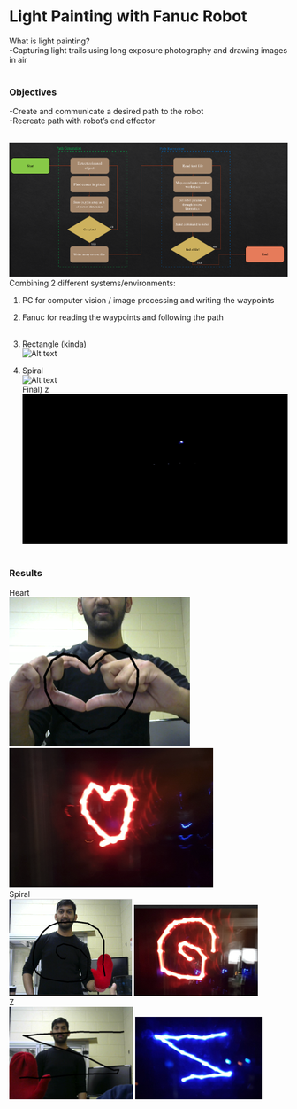# Light Painting with Fanuc Robot<br />

What is light painting?<br />
-Capturing light trails using long exposure photography and drawing images in air<br /><br />

### Objectives<br />
-Create and communicate a desired path to the robot<br />
-Recreate path with robot’s end effector<br /><br />

![Alt text](/img/flow.png "Process Flow")<br />
Combining 2 different systems/environments:<br />
1) PC for computer vision / image processing and writing the waypoints<br />
2) Fanuc for reading the waypoints and following the path<br /><br />

1) Rectangle (kinda)<br />![Alt text](/img/image-proc.gif "Image Processing")<br />
2) Spiral <br />![Alt text](/img/robot.gif "Tracking the Waypoints")<br />
Final) z<br />![Alt text](/img/light.gif "Final")<br /><br />

### Results <br />
Heart <br />![Alt text](/img/heart1.png) ![Alt text](/img/heart2.png)<br />
Spiral <br />![Alt text](/img/spiral1.png) ![Alt text](/img/spiral2.png)<br />
Z <br />![Alt text](/img/z1.png) ![Alt text](/img/z2.png)<br />
